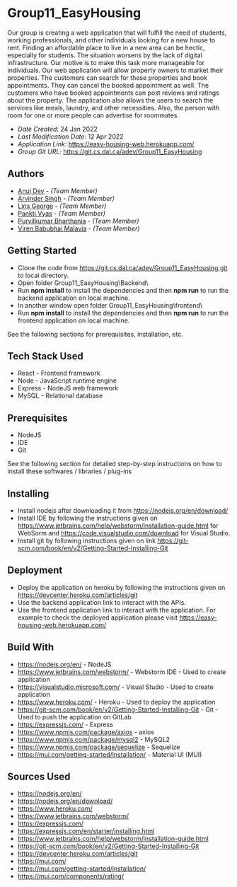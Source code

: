 <!--- The following README.md template was adapted from https://dal.brightspace.com/d2l/le/content/203602/viewContent/2836201/View by Group11 authors for academic use --->
# Group11_EasyHousing

Our group is creating a web application that will fulfill the need of students, working professionals, and other individuals
looking for a new house to rent. Finding an affordable place to live in a new area can be hectic, especially for students.
The situation worsens by the lack of digital infrastructure. Our motive is to make this task more manageable for individuals.
Our web application will allow property owners to market their properties. The customers can search for these
properties and book appointments. They can cancel the booked appointment as well. The customers who have booked appointments
can post reviews and ratings about the property. The application also allows the users to search the services like meals,
laundry, and other necessities. Also, the person with room for one or more people can advertise for roommates.

* *Date Created*: 24 Jan 2022
* *Last Modification Date*: 12 Apr 2022
* *Application Link*: https://easy-housing-web.herokuapp.com/
* *Group Git URL*: https://git.cs.dal.ca/adev/Group11_EasyHousing 

## Authors

* [Anuj Dev](an739753@dal.ca) - *(Team Member)*
* [Arvinder Singh](ar345438@dal.ca) - *(Team Member)*
* [Lins George](ln364865@dal.ca) - *(Team Member)*
* [Pankti Vyas](pn695271@dal.ca) - *(Team Member)*
* [Purvilkumar Bharthania](Purvilkumar.Bharthania@dal.ca) - *(Team Member)*
* [Viren Babubhai Malavia](vr848745@dal.ca) - *(Team Member)*


## Getting Started

* Clone the code from https://git.cs.dal.ca/adev/Group11_EasyHousing.git to local directory.
* Open folder Group11_EasyHousing\Backend\
* Run **npm install** to install the dependencies and then **npm run** to run the backend application on local machine.
* In another window open folder Group11_EasyHousing\frontend\
* Run **npm install** to install the dependencies and then **npm run** to run the frontend application on local machine.

See the following sections for prerequisites, installation, etc.

## Tech Stack Used

* React - Frontend framework
* Node - JavaScript runtime engine
* Express - NodeJS web framework
* MySQL - Relational database

## Prerequisites

* NodeJS
* IDE
* Git

See the following section for detailed step-by-step instructions on how to install these softwares / libraries / plug-ins

## Installing

* Install nodejs after downloading it from https://nodejs.org/en/download/
* Install IDE by following the instructions given on https://www.jetbrains.com/help/webstorm/installation-guide.html for WebSorm and https://code.visualstudio.com/download for Visual Studio.
* Install git by following instructions given on link https://git-scm.com/book/en/v2/Getting-Started-Installing-Git

## Deployment

* Deploy the application on heroku by following the instructions given on https://devcenter.heroku.com/articles/git
* Use the backend application link to interact with the APIs.
* Use the frontend application link to interact with the application. For example to check the deployed application please visit https://easy-housing-web.herokuapp.com/

## Build With

* https://nodejs.org/en/ - NodeJS
* https://www.jetbrains.com/webstorm/ - Webstorm IDE - Used to create application
* https://visualstudio.microsoft.com/ - Visual Studio - Used to create application
* https://www.heroku.com/ - Heroku - Used to deploy the application
* https://git-scm.com/book/en/v2/Getting-Started-Installing-Git - Git - Used to push the application on GitLab
* https://expressjs.com/ - Express
* https://www.npmjs.com/package/axios - axios
* https://www.npmjs.com/package/mysql2 - MySQL2
* https://www.npmjs.com/package/sequelize - Sequelize
* https://mui.com/getting-started/installation/ - Material UI (MUI)

## Sources Used

* https://nodejs.org/en/
* https://nodejs.org/en/download/
* https://www.heroku.com/
* https://www.jetbrains.com/webstorm/
* https://expressjs.com/
* https://expressjs.com/en/starter/installing.html
* https://www.jetbrains.com/help/webstorm/installation-guide.html
* https://git-scm.com/book/en/v2/Getting-Started-Installing-Git
* https://devcenter.heroku.com/articles/git
* https://mui.com/
* https://mui.com/getting-started/installation/
* https://mui.com/components/rating/